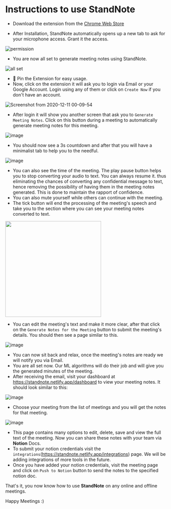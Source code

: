 # Instructions to use StandNote

- Download the extension from the [Chrome Web Store](https://chrome.google.com/webstore/detail/standnote/emgbjefldokjjjoofmidcnigmienlclm)

- After Installation, StandNote automatically opens up a new tab to ask for your microphone access. Grant it the access.

![permission](https://user-images.githubusercontent.com/42200276/102024275-1d035800-3db7-11eb-8a58-f0c801b6103b.PNG)

- You are now all set to generate meeting notes using StandNote.

![all set](https://user-images.githubusercontent.com/42200276/102024274-1b399480-3db7-11eb-9f5e-530aae666b7b.PNG)

- 📌 Pin the Extension for easy usage.
- Now, click on the extension it will ask you to login via Email or your Google Account. Login using any of them or click on `Create Now` if you don't have an account.

![Screenshot from 2020-12-11 00-09-54](https://user-images.githubusercontent.com/42200276/102024388-bfbbd680-3db7-11eb-93a5-9285aae153e1.png)

- After login it will show you another screen that ask you to `Generate Meeting Notes`. Click on this button during a meeting to automatically generate meeting notes for this meeting.

![image](https://user-images.githubusercontent.com/42200276/102024564-c434bf00-3db8-11eb-8b45-414f04b5e4d4.png)

- You should now see a 3s countdown and after that you will have a minimalist tab to help you to the needful.

![image](https://user-images.githubusercontent.com/42200276/102024608-1bd32a80-3db9-11eb-83c6-0aeb44dfb206.png)

- You can also see the time of the meeting. The play pause button helps you to stop converting your audio to text. You can always resume it. thus eliminating the chances of converting any confidential message to text, hence removing the possibility of having them in the meeting notes generated. This is done to maintain the rapport of confidence.
- You can also mute yourself while others can continue with the meeting.
- The tick button will end the processing of the meeting's speech and take you to the section where you can see your meeting notes converted to text.

<img align="center" src="https://user-images.githubusercontent.com/42200276/102024736-d19e7900-3db9-11eb-8c87-924b236abf19.png" height="300" />

- You can edit the meeting's text and make it more clear, after that click on the `Generate Notes for the Meeting` button to submit the meeting's details. You should then see a page similar to this.

![image](https://user-images.githubusercontent.com/42200276/102024849-61442780-3dba-11eb-8da5-e549b71f762a.png)

- You can now sit back and relax, once the meeting's notes are ready we will notify you via Email.
- You are all set now. Our ML algorithms will do their job and will give you the generated minutes of the meeting.
- After receiving the email, visit your dashboard at https://standnote.netlify.app/dashboard to view your meeting notes. It should look similar to this:

![image](https://user-images.githubusercontent.com/42200276/102024921-c861dc00-3dba-11eb-9dbe-91215a0220c4.png)

- Choose your meeting from the list of meetings and you will get the notes for that meeting.

![image](https://user-images.githubusercontent.com/42200276/102024950-e596aa80-3dba-11eb-9e1a-f931ddac3ac7.png)

- This page contains many options to edit, delete, save and view the full text of the meeting. Now you can share these notes with your team via **Notion** Docs.
- To submit your notion credentials visit the `integrations`(https://standnote.netlify.app/integrations) page. We will be adding integrations of more tools in the future.
- Once you have added your notion credentials, visit the meeting page and click on `Push to Notion` button to send the notes to the specified notion doc.

That's it, you now know how to use **StandNote** on any online and offline meetings.

Happy Meetings :)
